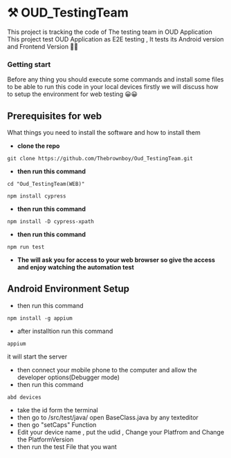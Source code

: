# ⚒ OUD_TestingTeam 
This project is tracking the code of The testing team in OUD Application  
This project test OUD Application as E2E testing , It tests its Android version and Frontend Version 👿👿
### Getting start 
Before any thing you should execute some commands and install some files to be able to run this code in your local devices firstly we will  discuss how to setup the environment for web testing 😀😀
## Prerequisites for web 

What things you need to install the software and how to install them

- **clone the repo** 

```
git clone https://github.com/Thebrownboy/Oud_TestingTeam.git
```
- **then run this command**
```
cd "Oud_TestingTeam(WEB)"
```
```
npm install cypress 
```
- **then run this command** 
```
npm install -D cypress-xpath
```
- **then run this command** 
```
npm run test 
```

- **The will ask you for access to your web browser so give the access and enjoy watching the automation test**
## Android Environment Setup 

- then run this command 
```
npm install -g appium
```
- after installtion run this command 

```
appium 
```
 it will start the server 
- then connect your mobile phone to the computer  and allow the developer options(Debugger mode)
- then run this command 
```
abd devices 
```
- take the id form the terminal 
- then go to /src/test/java/ open  BaseClass.java by any texteditor 
- then go "setCaps" Function  
- Edit your device name , put the udid , Change your Platfrom and Change the PlatformVersion
- then run the test File that you want 
